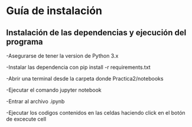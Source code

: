# Guía de instalación

## Instalación de las dependencias y ejecución del programa

-Asegurarse de tener la version de Python 3.x 

-Instalar las dependencia con pip install -r requirements.txt

-Abrir una terminal desde la carpeta donde Practica2/notebooks

-Ejecutar el comando jupyter notebook

-Entrar al archivo .ipynb

-Ejecutar los codigos contenidos en las celdas haciendo click en el botón de excecute cell

